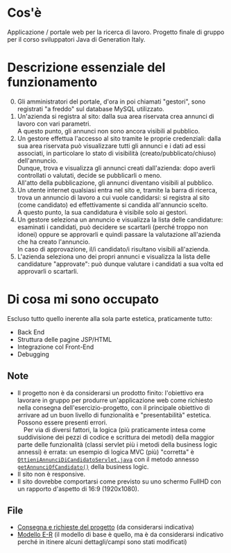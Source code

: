 # Cos'è
Applicazione / portale web per la ricerca di lavoro.
Progetto finale di gruppo per il corso sviluppatori Java di Generation Italy.

# Descrizione essenziale del funzionamento
0. Gli amministratori del portale, d'ora in poi chiamati "gestori", sono registrati "a freddo" sul database MySQL utilizzato.
1. Un'azienda si registra al sito: dalla sua area riservata crea annunci di lavoro con vari parametri.\
A questo punto, gli annunci non sono ancora visibili al pubblico.
2. Un gestore effettua l'accesso al sito tramite le proprie credenziali: dalla sua area riservata può visualizzare tutti gli annunci e i dati ad essi associati, in particolare lo stato di visibilità (creato/pubblicato/chiuso) dell'annuncio.\
Dunque, trova e visualizza gli annunci creati dall'azienda: dopo averli controllati o valutati, decide se pubblicarli o meno.\
All'atto della pubblicazione, gli annunci diventano visibili al pubblico.
3. Un utente internet qualsiasi entra nel sito e, tramite la barra di ricerca, trova un annuncio di lavoro a cui vuole candidarsi: si registra al sito (come candidato) ed effettivamente si candida all'annuncio scelto.\
A questo punto, la sua candidatura è visibile solo ai gestori.
4. Un gestore seleziona un annuncio e visualizza la lista delle candidature: esaminati i candidati, può decidere se scartarli (perché troppo non idonei) oppure se approvarli e quindi passare la valutazione all'azienda che ha creato l'annuncio.\
In caso di approvazione, il/i candidato/i risultano visibili all'azienda.
5. L'azienda seleziona uno dei propri annunci e visualizza la lista delle candidature "approvate": può dunque valutare i candidati a sua volta ed approvarli o scartarli.

# Di cosa mi sono occupato
Escluso tutto quello inerente alla sola parte estetica, praticamente tutto:
- Back End
- Struttura delle pagine JSP/HTML
- Integrazione col Front-End
- Debugging

## Note
- Il progetto non è da considerarsi un prodotto finito: l'obiettivo era lavorare in gruppo per produrre un'applicazione web come richiesto nella consegna dell'esercizio-progetto, con il principale obiettivo di arrivare ad un buon livello di funzionalità e "presentabilità" estetica.\
Possono essere presenti errori.\
&emsp;Per via di diversi fattori, la logica (più praticamente intesa come suddivisione dei pezzi di codice e scrittura dei metodi) della maggior parte delle funzionalità (classi servlet più i metodi della business logic annessi) è errata: un esempio di logica MVC (più) "corretta" è [`OttieniAnnunciDiCandidatoServlet.java`](src/main/java/com/aziendaRecruiting/ui/servlet/OttieniAnnunciDiCandidatoServlet.java) con il metodo annesso [`getAnnunciOfCandidato()`](src/main/java/com/aziendaRecruiting/businessLogic/RecruitingBusinessLogic.java#L368) della business logic.
- Il sito non è responsive.
- Il sito dovrebbe comportarsi come previsto su uno schermo FullHD con un rapporto d'aspetto di 16:9 (1920x1080).

## File
- [Consegna e richieste del progetto](https://github.com/D4nM/recruiting-webapp/files/11065143/aziendaRecruiting_descrizione_sintetica.pdf) (da considerarsi indicativa)
- [Modello E-R](https://github.com/D4nM/recruiting-webapp/files/11065084/aziendaReclutamentoV2_ER.drawio.pdf) (il modello di base è quello, ma è da considerarsi indicativo perché in itinere alcuni dettagli/campi sono stati modificati)
